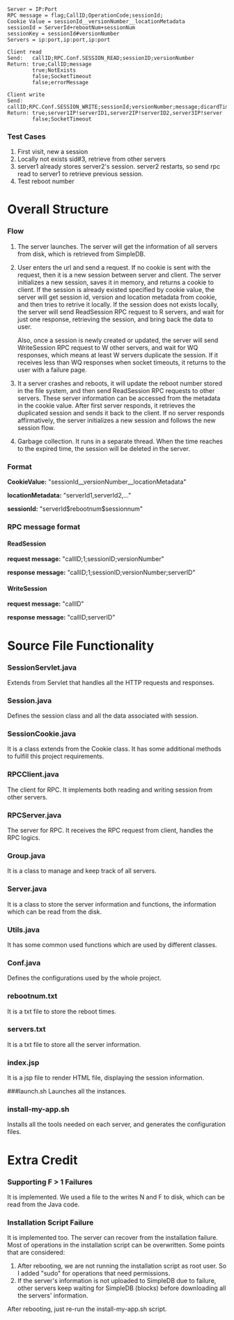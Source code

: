 ```
Server = IP:Port
RPC message = flag;CallID;OperationCode;sessionId;
Cookie Value = sessionId__versionNumber__locationMetadata
sessionId = ServerId+rebootNum+sessionNum
sessionKey = sessionId#versionNumber
Servers = ip:port,ip:port,ip:port
```

```
Client read
Send:   callID;RPC.Conf.SESSION_READ;sessionID;versionNumber
Return: true;CallID;message
        true;NotExists
        false;SocketTimeout
        false;errorMessage
```

```
Client write
Send:   callID;RPC.Conf.SESSION_WRITE;sessionId;versionNumber;message;dicardTime
Return: true;server1IP!serverID1,server2IP!serverID2,server3IP!server
        false;SocketTimeout
```


### Test Cases
1. First visit, new a session
2. Locally not exists sid#3, retrieve from other servers
3. server1 already stores server2's session. server2 restarts, so send rpc read to server1 to retrieve previous session.
4. Test reboot number




# Overall Structure

### Flow

1. The server launches. The server will get the information of all servers from disk, which is retrieved from SimpleDB.
2. User enters the url and send a request. If no cookie is sent with the request, then it is a new session between server and client. The server initializes a new session, saves it in memory, and returns a cookie to client. If the session is already existed specified by cookie value, the server will get session id, version and location metadata from cookie, and then 
tries to retrive it locally. If the session does not exists locally, the server will send ReadSession RPC request to R servers, and wait for just one response, retrieving the session, and bring back the data to user.

	Also, once a session is newly created or updated, the server will send WriteSession RPC request to W other servers, and wait for WQ responses, which means at least W servers duplicate the session. If it receives less than WQ responses when socket timeouts, it returns to the user with a failure page.

3. It a server crashes and reboots, it will update the reboot number stored in the file system, and then send ReadSession RPC requests to other servers. These server information can be accessed from the metadata in the cookie value. After first server responds, it retrieves the duplicated session and sends it back to the client. If no server responds affirmatively, the server initializes a new session and follows the new session flow.
4. Garbage collection. It runs in a separate thread. When the time reaches to the expired time, the session will be deleted in the server.

### Format
**CookieValue:** "sessionId\_\_versionNumber\_\_locationMetadata"

**locationMetadata:** "serverId1,serverId2,..."

**sessionId:** "serverId\$rebootnum\$sessionnum"

### RPC message format
#### ReadSession 
**request message:** "callID;1;sessionID;versionNumber"

**response message:** "callID;1;sessionID;versionNumber;serverID"

#### WriteSession
**request message:** "callID"

**response message:** "callID;serverID"



# Source File Functionality

### SessionServlet.java
Extends from Servlet that handles all the HTTP requests and responses.

### Session.java
Defines the session class and all the data associated with session.

### SessionCookie.java 
It is a class extends from the Cookie class. It has some additional methods to fulfill this project requirements.

### RPCClient.java
The client for RPC. It implements both reading and writing session from other servers.

### RPCServer.java
The server for RPC. It receives the RPC request from client, handles the RPC logics.

### Group.java 
It is a class to manage and keep track of all servers.

### Server.java 
It is a class to store the server information and functions, the information which can be read from the disk.

### Utils.java 
It has some common used functions which are used by different classes.

### Conf.java 
Defines the configurations used by the whole project.

### rebootnum.txt 
It is a txt file to store the reboot times.

### servers.txt 
It is a txt file to store all the server information.

### index.jsp
It is a jsp file to render HTML file, displaying the session information.

###launch.sh
Launches all the instances.

### install-my-app.sh
Installs all the tools needed on each server, and generates the configuration files.


# Extra Credit

### Supporting F > 1 Failures

It is implemented. We used a file to the writes N and F to disk, which can be read from the Java code.


### Installation Script Failure

It is implemented too. The server can recover from the installation failure. Most of operations in the installation script can be overwritten. Some points that are considered:

1. After rebooting, we are not running the installation script as root user. So I added "sudo" for operations that need permissions.
2. If the server's information is not uploaded to SimpleDB due to failure, other servers keep waiting for SimpleDB (blocks) before downloading all the servers' information. 

After rebooting, just re-run the install-my-app.sh script.
